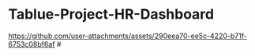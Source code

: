 # Tablue-Project-HR-Dashboard

https://github.com/user-attachments/assets/290eea70-ee5c-4220-b71f-6753c08bf6af
 #[](url)
